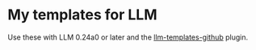 # My templates for LLM

Use these with LLM 0.24a0 or later and the [llm-templates-github](https://github.com/simonw/llm-templates-github) plugin.

